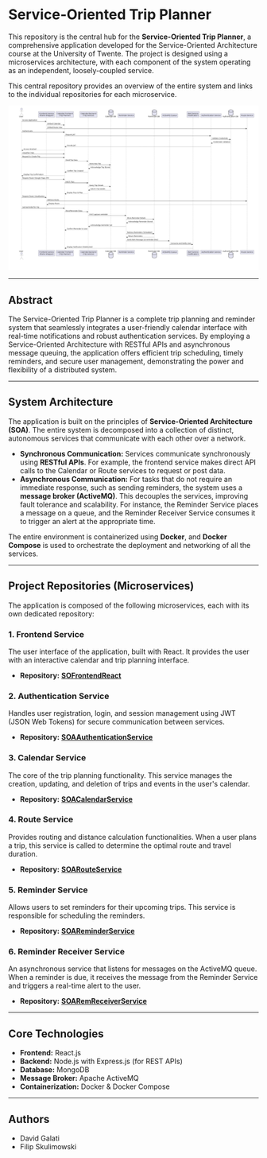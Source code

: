# Service-Oriented Trip Planner

This repository is the central hub for the **Service-Oriented Trip Planner**, a comprehensive application developed for the Service-Oriented Architecture course at the University of Twente. The project is designed using a microservices architecture, with each component of the system operating as an independent, loosely-coupled service.

This central repository provides an overview of the entire system and links to the individual repositories for each microservice.

![SequenceDiagramOfTheSystem](./sequencediagramUML.png)



---

## Abstract

The Service-Oriented Trip Planner is a complete trip planning and reminder system that seamlessly integrates a user-friendly calendar interface with real-time notifications and robust authentication services. By employing a Service-Oriented Architecture with RESTful APIs and asynchronous message queuing, the application offers efficient trip scheduling, timely reminders, and secure user management, demonstrating the power and flexibility of a distributed system.

---

## System Architecture

The application is built on the principles of **Service-Oriented Architecture (SOA)**. The entire system is decomposed into a collection of distinct, autonomous services that communicate with each other over a network.

-   **Synchronous Communication:** Services communicate synchronously using **RESTful APIs**. For example, the frontend service makes direct API calls to the Calendar or Route services to request or post data.
-   **Asynchronous Communication:** For tasks that do not require an immediate response, such as sending reminders, the system uses a **message broker (ActiveMQ)**. This decouples the services, improving fault tolerance and scalability. For instance, the Reminder Service places a message on a queue, and the Reminder Receiver Service consumes it to trigger an alert at the appropriate time.

The entire environment is containerized using **Docker**, and **Docker Compose** is used to orchestrate the deployment and networking of all the services.

---

## Project Repositories (Microservices)

The application is composed of the following microservices, each with its own dedicated repository:

### 1. Frontend Service
The user interface of the application, built with React. It provides the user with an interactive calendar and trip planning interface.
-   **Repository:** [**SOFrontendReact**](https://github.com/LeTartap/SOAFrontendReact)

### 2. Authentication Service
Handles user registration, login, and session management using JWT (JSON Web Tokens) for secure communication between services.
-   **Repository:** [**SOAAuthenticationService**](https://github.com/LeTartap/SOAAuthenticationService)

### 3. Calendar Service
The core of the trip planning functionality. This service manages the creation, updating, and deletion of trips and events in the user's calendar.
-   **Repository:** [**SOACalendarService**](https://github.com/LeTartap/SOACalendarService)

### 4. Route Service
Provides routing and distance calculation functionalities. When a user plans a trip, this service is called to determine the optimal route and travel duration.
-   **Repository:** [**SOARouteService**](https://github.com/LeTartap/SOARouteService)

### 5. Reminder Service
Allows users to set reminders for their upcoming trips. This service is responsible for scheduling the reminders.
-   **Repository:** [**SOAReminderService**](https://github.com/LeTartap/SOAReminderService)

### 6. Reminder Receiver Service
An asynchronous service that listens for messages on the ActiveMQ queue. When a reminder is due, it receives the message from the Reminder Service and triggers a real-time alert to the user.
-   **Repository:** [**SOARemReceiverService**](https://github.com/LeTartap/SOARemReceiverService)

---

## Core Technologies

-   **Frontend:** React.js
-   **Backend:** Node.js with Express.js (for REST APIs)
-   **Database:** MongoDB
-   **Message Broker:** Apache ActiveMQ
-   **Containerization:** Docker & Docker Compose

---

## Authors

* David Galati
* Filip Skulimowski
